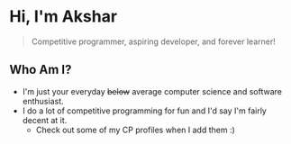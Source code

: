 # Hi, I'm Akshar
> Competitive programmer, aspiring developer, and forever learner!

## Who Am I?
- I'm just your everyday ~~below~~ average computer science and software enthusiast. 
- I do a lot of competitive programming for fun and I'd say I'm fairly decent at it.
  -  Check out some of my CP profiles when I add them :)


<!--

Here are some ideas to get you started:

- 🔭 I’m currently working on ...
- 🌱 I’m currently learning ...
- 👯 I’m looking to collaborate on ...
- 🤔 I’m looking for help with ...
- 💬 Ask me about ...
- 📫 How to reach me: ...
- 😄 Pronouns: ...
- ⚡ Fun fact: ...
-->
